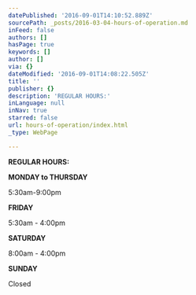 ```yaml
---
datePublished: '2016-09-01T14:10:52.889Z'
sourcePath: _posts/2016-03-04-hours-of-operation.md
inFeed: false
authors: []
hasPage: true
keywords: []
author: []
via: {}
dateModified: '2016-09-01T14:08:22.505Z'
title: ''
publisher: {}
description: 'REGULAR HOURS:'
inLanguage: null
inNav: true
starred: false
url: hours-of-operation/index.html
_type: WebPage

---
```

**REGULAR HOURS:**

**MONDAY to THURSDAY**

5:30am-9:00pm

**FRIDAY**

5:30am - 4:00pm

**SATURDAY**

8:00am - 4:00pm

**SUNDAY**

Closed